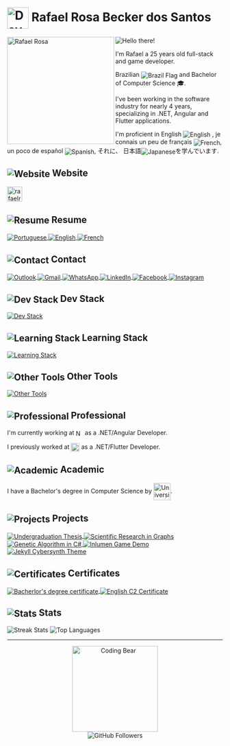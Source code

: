 # <img src="https://rafaelrosa.dev/assets/images/logo.svg" height="50" alt="Developer" align=center /> Rafael Rosa Becker dos Santos

<img src="https://i.imgur.com/hHIjGbP.png" alt="Rafael Rosa" width="250" align="left" align=center />

<img src="https://readme-typing-svg.herokuapp.com?font=montserrat&size=30&duration=3000&color=9129F7&lines=Hello+there!" alt="Hello there!" title="Hello there!" align=center />

I'm Rafael a 25 years old full-stack and game developer.

Brazilian <img src="https://img.icons8.com/color/16/000000/brazil-circular.png" alt="Brazil Flag" align=center /> and Bachelor of Computer Science 🎓.

I've been working in the software industry for nearly 4 years, specializing in .NET, Angular and Flutter applications.

I'm proficient in English <img src="https://img.icons8.com/color/16/000000/great-britain-circular.png" alt="English" title="Britain Flag" align=center />
, je connais un peu de français <img src="https://img.icons8.com/color/16/000000/france-circular.png" alt="French" title="France Flag" align=center />, un poco de español <img src="https://img.icons8.com/color/16/000000/spain-circular.png" alt="Spanish" title="Spain Flag" align=center />, それに、 日本語<img src="https://img.icons8.com/color/16/000000/japan-circular.png" alt="Japanese" title="Japan Flag" align=center />を学んでいます.

## <img src="https://img.icons8.com/nolan/32/browser-window.png" alt="Website" align=center /> Website

<a href="https://rafaelrosa.dev" target="_blank">
 <img src="https://i.imgur.com/2wgaWh5.png" height="35" alt="rafaelrosa.dev" title="rafaelrosa.dev" align=center />
</a>

## <img src="https://img.icons8.com/nolan/32/open-resume.png" alt="Resume" align=center /> Resume

<a href="https://drive.google.com/file/d/1RNHwVMZ1KrYWPDd1tjMEOmmEAOTICIUm/view?usp=sharing" target="_blank">
 <img src="https://img.icons8.com/color/50/000000/brazil-circular.png" alt="Portuguese" title="Portuguese" align=center />
</a>
<a href="https://drive.google.com/file/d/1isTvEIjN3DEq-ayOxC96ayV-x39_YWJ-/view?usp=sharing" target="_blank">
 <img src="https://img.icons8.com/color/50/000000/great-britain-circular.png" alt="English" title="English" align=center />
</a>
<a href="https://drive.google.com/file/d/1_KaA1lzJ6BB0xct9Q5n68mCphC9jwZpX/view?usp=sharing" target="_blank">
 <img src="https://img.icons8.com/color/50/000000/france-circular.png" alt="French" title="French" align=center />
</a>
<!-- Next resumes to add
<img src="https://img.icons8.com/color/50/000000/spain2-circular.png" alt="Spanish" title="Spanish"/>
<img src="https://img.icons8.com/color/50/000000/china-circular.png alt"Mandarin" title="Mandarin"/>
<img src="https://img.icons8.com/color/50/000000/japan-circular.png" alt="Japanese" title="Japanese"/>
<img src="https://img.icons8.com/color/50/000000/germany-circular.png" alt="German" title="German"/>
-->

## <img src="https://img.icons8.com/nolan/32/business-contact.png" alt="Contact" align=center /> Contact

<a href="mailto:rafaelxsantosx@hotmail.com" target="_blank">
  <img src="https://img.icons8.com/color/50/000000/ms-outlook.png" alt="Outlook" title="Outlook" align=center />
</a>
<a href="mailto:rafaelxsantosx@gmail.com" target="_blank">
  <img src="https://img.icons8.com/color/50/000000/gmail-new.png" alt="Gmail" title="Gmail" align=center />
</a>
<a href="https://api.whatsapp.com/send?phone=5562991539307" target="_blank">
  <img src="https://img.icons8.com/color/50/000000/whatsapp--v1.png" alt="WhatsApp" title="WhatsApp" align=center />
</a>
<a href="https://www.linkedin.com/in/ziinahzoor/" target="_blank">
  <img src="https://img.icons8.com/color/50/000000/linkedin.png" alt="LinkedIn" title="LinkedIn" align=center />
</a>
<a href="https://www.facebook.com/ziinahzoor/" target="_blank">
  <img src="https://img.icons8.com/color/50/000000/facebook.png" alt="Facebook" title="Facebook" align=center />
</a> 
<a href="https://www.instagram.com/ziinahzoor/" target="_blank">
  <img src="https://img.icons8.com/fluency/50/000000/instagram-new.png" alt="Instagram" title="Instagram" align=center />
</a> 


## <img src="https://img.icons8.com/nolan/32/code--v2.png" alt="Dev Stack" align=center /> Dev Stack
[![Dev Stack](https://skillicons.dev/icons?i=c,cs,dart,js,ts,java,html,md,css,sass,dotnet,angular,flutter,bootstrap,git,postgres,mysql,visualstudio,vscode,postman&theme=dark)](https://skillicons.dev) <!-- postman -->

<!--
<code><img src="https://img.icons8.com/color/50/000000/c-programming.png" alt="C" title="C"/></code>
<code><img src="https://img.icons8.com/color/50/000000/c-sharp-logo.png" alt="C#" title="C#"/></code>
<code><img src="https://img.icons8.com/color/50/000000/dart.png" alt="Dart" title="Dart"/></code>
<code><img src="https://img.icons8.com/color/50/000000/javascript.png" alt="JavaScript" title="JavaScript"/></code>
<code><img src="https://img.icons8.com/color/50/000000/typescript.png" alt="TypeScript" title="TypeScript"/></code>

<code><img src="https://img.icons8.com/color/50/000000/java-coffee-cup-logo.png" alt="Java" title="Java"/></code>
<code><img src="https://img.icons8.com/color/50/000000/net-framework.png" alt=".NET Core" title=".NET Core" width="50" /></code>
<code><img src="https://img.icons8.com/color/50/000000/angularjs.png" alt="Angular" title="Angular"/></code>
<code><img src="https://img.icons8.com/color/50/000000/flutter.png" alt="Flutter" title="Flutter"/></code>
<code><img src="https://img.icons8.com/color/50/000000/bootstrap.png" alt="Bootstrap" title="Bootstrap"/></code>

<code><img src="https://img.icons8.com/color/50/000000/git.png" alt="Git" title="Git"/></code>
<code><img src="https://img.icons8.com/color/50/000000/html-5--v1.png" alt="HTML" title="HTML"/></code>
<code><img src="https://img.icons8.com/color/50/000000/css3.png" alt="CSS" title="CSS"/></code>
<code><img src="https://img.icons8.com/color/50/000000/sass.png" alt="SASS" title="SASS"/></code>
<code><img src="https://img.icons8.com/color/50/000000/postgreesql.png" alt="PostGre" title="PostGre"/></code>

<code><img src="https://img.icons8.com/color/50/000000/mysql-logo.png" alt="MySQL" title="MySQL"/></code>
<code><img src="https://img.icons8.com/external-tal-revivo-shadow-tal-revivo/50/000000/external-postman-is-the-only-complete-api-development-environment-logo-shadow-tal-revivo.png" alt="Postman" title="Postman"/></code>
-->

## <img src="https://img.icons8.com/nolan/32/books-1.png" alt="Learning Stack" align=center /> Learning Stack
[![Learning Stack](https://skillicons.dev/icons?i=tailwind,firebase,react,reactivex,nodejs,aws,materialui,jquery,expressjs,azure,docker,powershell,bash,unity,unreal,jest,gherkin&theme=dark)](https://skillicons.dev) <!-- sqlserver, jira, reactnative-->

<!--
<code><img src="https://img.icons8.com/color/50/000000/microsoft-sql-server.png" alt="SQL Server" title="SQL Server"/></code>
<code><img src="https://img.icons8.com/color/50/000000/azure-1.png" alt="Azure" title="Azure"/></code>
<code><img src="https://img.icons8.com/color/50/000000/jira.png" alt="Jira" title="Jira"/></code>
<code><img src="https://img.icons8.com/color/50/000000/firebase.png" alt="Firebase" title="Firebase"/></code>
<code><img src="https://img.icons8.com/color/50/000000/docker.png" alt="Docker" title="Docker"/></code>

<code><img src="https://img.icons8.com/color/50/000000/amazon-web-services.png" alt="AWS" title="AWS"/></code>
<code><img src="https://img.icons8.com/color/50/000000/react-native.png" alt="React" title="React"/></code>
<code><img src="https://img.icons8.com/color/50/000000/nodejs.png" alt="Node.js" title="Node.js, Express.js"/></code>
<code><img src="https://img.icons8.com/color/50/000000/powershell.png" alt="PowerShell" title="PowerShell"/></code>
<code><img src="https://img.icons8.com/color/50/000000/bash.png" alt="Bash" title="Bash"/></code>

<code><img src="https://img.icons8.com/fluent/50/000000/unity.png" alt="Unity" title="Unity"/></code>
<code><img src="https://img.icons8.com/color/50/000000/unreal-engine.png" alt="Unreal Engine" title="Unreal Engine"/></code>
-->

<!-- To add later
## <img src="https://img.icons8.com/nolan/32/books-1.png" alt="Want to Learn"/> Want to Learn

[![Want to Learn](https://skillicons.dev/icons?i=cpp,lua,py,go,kotlin,elixir,ruby,php,r,vue,nextjs,nestjs,redux,spring,django,tensorflow,laravel,unity,kubernetes,linux,gradle,redis,mongodb,sqlite,selenium,svelte&theme=dark)](https://skillicons.dev)

<code><img src="https://img.icons8.com/color/50/000000/c-plus-plus-logo.png" alt="C++" title="C++"/><code>
<code><img src="https://img.icons8.com/color/50/000000/python.png" alt="Python" title="Python"/></code>
<code><img src="https://img.icons8.com/color/50/000000/kotlin.png" alt="Kotlin" title="Kotlin"/></code>
<code><img src="https://img.icons8.com/color/50/000000/ruby-programming-language.png" alt="Ruby" title="Ruby"/></code>
<code><img src="https://img.icons8.com/windows/50/000000/php-logo.png" alt="PHP" title="PHP"/></code>
<code><img src="https://img.icons8.com/windows/50/000000/r-project.png" alt="R" title="R"/></code>
<code><img src="https://img.icons8.com/color/50/000000/delphi-ide.png" alt="Delphi" title="Delphi"/></code>
<code><img src="https://img.icons8.com/color/50/000000/golang.png" alt="Golang" title="Golang"/></code>

<code><img src="https://img.icons8.com/color/50/000000/spring-logo.png" alt="Spring" title="Spring"/></code>
<code><img src="https://img.icons8.com/color/50/000000/django.png" alt="Django" title="Django"/></code>
<code><img src="https://img.icons8.com/fluent/50/000000/laravel.png" alt="Laravel" title="Laravel"/></code>
<code><img src="https://img.icons8.com/color/50/000000/react-native.png" alt="React Native" title="React Native"/></code>
<code><img src="https://img.icons8.com/color/50/000000/vue-js.png" alt="Vue" title="Vue"/></code>

<code><img src="https://img.icons8.com/color/50/000000/kubernetes.png" alt="Kubernetes" title="Kubernetes"/></code>
<code><img src="https://img.icons8.com/color/50/000000/mongodb.png" alt="MongoDB" title="MongoDB"/></code>

assembly
-->

## <img src="https://img.icons8.com/nolan/32/design.png" alt="Other Tools" align=center /> Other Tools
[![Other Tools](https://skillicons.dev/icons?i=latex,ps,ae,ai,figma&theme=dark)](https://skillicons.dev)

<!--
<code><img src="https://img.icons8.com/color/50/000000/latex.png" alt="LaTeX" title="LaTeX"/></code>
<code><img src="https://img.icons8.com/color/50/000000/adobe-photoshop--v1.png" alt="Photoshop" title="Photoshop"/></code>
<code><img src="https://img.icons8.com/color/50/000000/figma--v1.png" alt="Figma" title="Figma"/></code>
-->

## <img src="https://img.icons8.com/nolan/32/work.png" alt="Professional" align=center /> Professional

I'm currently working at <a href="https://www.nttdata.com"><img src="https://upload.wikimedia.org/wikipedia/commons/0/09/NTT-Data-Logo.svg" alt="NTT DATA" title="NTT DATA" height=17 align=center /></a> as a .NET/Angular Developer.

I previously worked at <a href="https://www.escolarmanager.com.br/"><img src="https://www.escolarmanager.com.br/marca/escolar-manager.webp" alt="Escolar Manager" title="Escolar Manager" height=20 align=center /></a> as a .NET/Flutter Developer.

## <img src="https://img.icons8.com/nolan/32/school-building.png" alt="Academic" align=center /> Academic

I have a Bachelor's degree in Computer Science by <a href="https://ufg.br/"><picture><source media="(prefers-color-scheme: dark)" srcset="https://files.cercomp.ufg.br/weby/up/1/o/UFG_branco.png" height=40 alt="Universidade Federal de Goiás" title="Universidade Federal de Goiás" align=center><img height=40 alt="Universidade Federal de Goiás" title="Universidade Federal de Goiás" align=center></picture></a>.

## <img src="https://img.icons8.com/nolan/32/project-management.png" alt="Projects" align=center /> Projects

 <a href="https://drive.google.com/file/d/1ooB9Em0b_X9MzxfcszT0N7Ppbin_Vs2v/view?usp=sharing">
  <img src="https://img.icons8.com/nolan/50/graduation-cap.png" alt="Undergraduation Thesis" title="Undergraduation Thesis (In Portuguese)" align=center />
 </a>
 <a href="https://drive.google.com/file/d/1iic6vnlyXAg6aO55CrkMW0VLlxxlGP2Y/view?usp=sharing">
  <img src="https://img.icons8.com/nolan/50/flip-chart.png" alt="Scientific Research in Graphs" title="Scientific Research in Graphs (In Portuguese)" align=center />
 </a>
 <a href="https://github.com/ziinahzoor/GeneticAlgorithm">
  <img src="https://img.icons8.com/nolan/50/biotech.png" alt="Genetic Algorithm in C#" title="Genetic Algorithm in C#" align=center />
 </a>
 <a href="https://github.com/ziinahzoor/inlumen">
  <img src="https://img.icons8.com/nolan/50/nintendo-switch-pro-controller.png" alt="Inlumen Game Demo" title="Inlumen Game Demo" align=center />
 </a>
 <a href="https://github.com/ziinahzoor/cybersynth-theme">
  <img src="https://img.icons8.com/nolan/50/paint-palette.png" alt="Jekyll Cybersynth Theme" title="Jekyll Cybersynth Theme" align=center />
 </a>

## <img src="https://img.icons8.com/nolan/32/certificate.png" alt="Certificates" align=center /> Certificates

 <a href="https://diploma.ufg.br/584.584.9e14241af6b1">
  <img src="https://img.icons8.com/nolan/50/diploma.png" alt="Bacherlor's degree certificate" title="Bacherlor's degree certificate" align=center />
 </a>
 <a href="https://cert.efset.org/en/7jfth9">
  <img src="https://img.icons8.com/nolan/50/great-britain.png" alt="English C2 Certificate" title="English C2 Certificate" align=center />
 </a>

## <img src="https://img.icons8.com/nolan/32/bar-chart.png" alt="Stats" align=center /> Stats

<img src="http://github-readme-streak-stats.herokuapp.com?user=ziinahzoor&theme=radical" alt="Streak Stats" title="Streak Stats" align=center/>
<img src="https://github-readme-stats.vercel.app/api/top-langs/?username=ziinahzoor&theme=radical&layout=compact" alt="Top Languages" title="Top Languages" align=center/>

---

<div align="center">
 <img src="https://i.giphy.com/media/1GEATImIxEXVR79Dhk/giphy.webp" alt="Coding Bear" height="200" align=center />
 </br>
 <img src="https://img.shields.io/github/followers/ziinahzoor?color=blueviolet&style=for-the-badge" alt="GitHub Followers" align=center />
</div>

